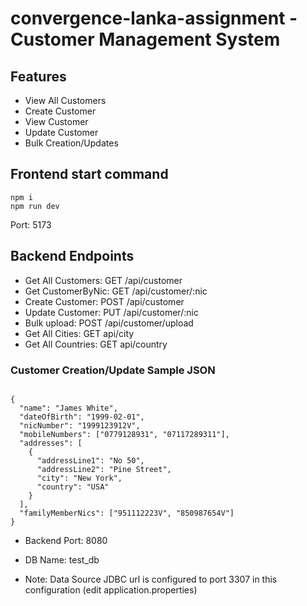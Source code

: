 # convergence-lanka-assignment - Customer Management System

## Features

- View All Customers
- Create Customer
- View Customer
- Update Customer
- Bulk Creation/Updates

## Frontend start command

```
npm i
npm run dev
```

Port: 5173

## Backend Endpoints

- Get All Customers: GET /api/customer
- Get CustomerByNic: GET /api/customer/:nic
- Create Customer: POST /api/customer
- Update Customer: PUT /api/customer/:nic
- Bulk upload: POST /api/customer/upload
- Get All Cities: GET api/city
- Get All Countries: GET api/country

### Customer Creation/Update Sample JSON

```

{
  "name": "James White",
  "dateOfBirth": "1999-02-01",
  "nicNumber": "1999123912V",
  "mobileNumbers": ["0779128931", "07117289311"],
  "addresses": [
    {
      "addressLine1": "No 50",
      "addressLine2": "Pine Street",
      "city": "New York",
      "country": "USA"
    }
  ],
  "familyMemberNics": ["951112223V", "850987654V"]
}

```

- Backend Port: 8080
- DB Name: test_db

- Note: Data Source JDBC url is configured to port 3307 in this configuration (edit application.properties)

